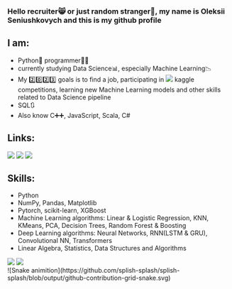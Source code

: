 ### Hello recruiter😸 or just random stranger🚶, my name is Oleksii Seniushkovych and this is my github profile

## I am:
- Python🐍 programmer👨‍💻
- currently studying Data Science📊, especially Machine Learning📉
- My 2️⃣0️⃣2️⃣3️⃣ goals is to find a job, participating in <img width="11px" src="https://cdn4.iconfinder.com/data/icons/logos-and-brands/512/189_Kaggle_logo_logos-512.png" /> kaggle competitions, learning new Machine Learning models and other skills related to Data Science pipeline
- SQL🔃
- Also know C➕➕, JavaScript, Scala, C#

## Links:
[<img width="36px" allign="left" src="https://cdn3.iconfinder.com/data/icons/capsocial-round/500/linkedin-512.png" />][linkedin]
[<img width="36px" allign="left" src="https://cdn3.iconfinder.com/data/icons/social-icons-33/512/Telegram-512.png" />][telegram]
[<img width="36px" allign="left" src="https://cdn4.iconfinder.com/data/icons/logos-and-brands/512/189_Kaggle_logo_logos-512.png" />][kaggle]
<br />

## Skills:
- Python
- NumPy, Pandas, Matplotlib
- Pytorch, scikit-learn, XGBoost
- Machine Learning algorithms: Linear & Logistic Regression, KNN, KMeans, PCA, Decision Trees, Random Forest & Boosting
- Deep Learning algorithms: Neural Networks, RNN(LSTM & GRU), Convolutional NN, Transformers
- Linear Algebra, Statistics, Data Structures and Algorithms 

[linkedin]: https://www.linkedin.com/in/spl1shspl4sh/
[telegram]: t.me/fitk_krut
[kaggle]: https://www.kaggle.com/spl1shspl4sh
<div>
  <img height="180em" src="https://github-readme-stats.vercel.app/api?username=splish-splash&show_icons=true&theme=dracula&include_all_commits=true"/>
  <img height="180em" src="https://github-readme-stats.vercel.app/api/top-langs/?username=splish-splash&layout=compact&langs_count=4&theme=dracula"/>
</div>
![Snake animition](https://github.com/splish-splash/splish-splash/blob/output/github-contribution-grid-snake.svg)
